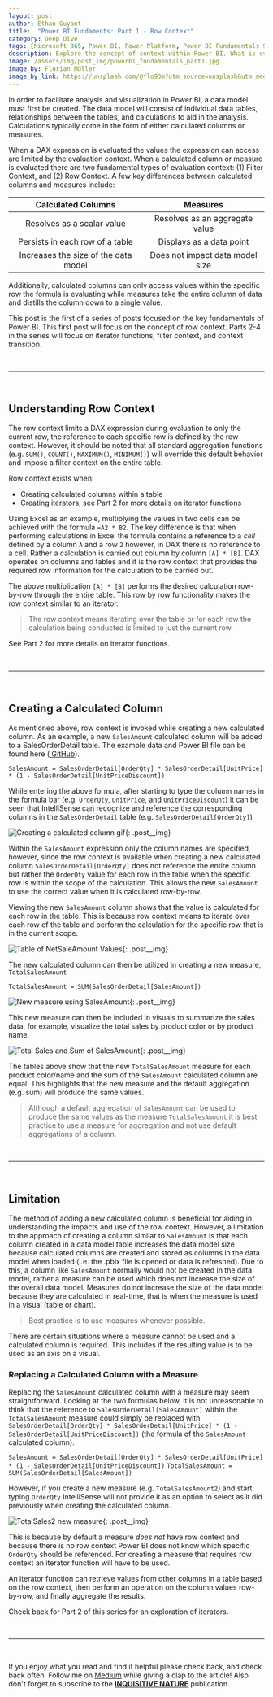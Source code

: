 ```yaml
---
layout: post
author: Ethan Guyant
title:  "Power BI Fundaments: Part 1 - Row Context"
category: Deep Dive
tags: [Microsoft 365, Power BI, Power Platform, Power BI Fundamentals Series]
description: Explore the concept of context within Power BI. What is evaluation context, row context, and filter context. This part one of a series will dive into Power BI's row context to better understand how and when it is invoked, and the implications of it.
image: /assets/img/post_img/powerbi_fundamentals_part1.jpg
image_by: Florian Müller
image_by_link: https://unsplash.com/@flo93m?utm_source=unsplash&utm_medium=referral&utm_content=creditCopyText
---
```

In order to facilitate analysis and visualization in Power BI, a data model must first be created. The data model will consist of individual data tables, relationships between the tables, and calculations to aid in the analysis. Calculations typically come in the form of either calculated columns or measures.

When a DAX expression is evaluated the values the expression can access are limited by the evaluation context. When a calculated column or measure is evaluated there are two fundamental types of evaluation context: (1) Filter Context, and (2) Row Context. A few key differences between calculated columns and measures include:

| Calculated Columns | Measures | 
| :----------------: | :------: |
| Resolves as a scalar value | Resolves as an aggregate value |
| Persists in each row of a table | Displays as a data point |
| Increases the size of the data model | Does not impact data model size |

Additionally, calculated columns can only access values within the specific row the formula is evaluating while measures take the entire column of data and distills the column down to a single value.

This post is the first of a series of posts focused on the key fundamentals of Power BI. This first post will focus on the concept of row context. Parts 2-4 in the series will focus on iterator functions, filter context, and context transition.

<br>

---

<br>

## Understanding Row Context
The row context limits a DAX expression during evaluation to only the current row, the reference to each specific row is defined by the row context. However, it should be noted that all standard aggregation functions (e.g. `SUM()`, `COUNT()`, `MAXIMUM()`, `MINIMUM()`) will override this default behavior and impose a filter context on the entire table.

Row context exists when:
* Creating calculated columns within a table
* Creating iterators, see Part 2 for more details on iterator functions

Using Excel as an example, multiplying the values in two cells can be achieved with the formula `=A2 * B2`. The key difference is that when performing calculations in Excel the formula contains a reference to a *cell* defined by a column `A` and a row `2` however, in DAX there is no reference to a cell. Rather a calculation is carried out column by column `[A] * [B]`. DAX operates on columns and tables and it is the row context that provides the required row information for the calculation to be carried out.

The above multiplication `[A] * [B]` performs the desired calculation row-by-row through the entire table. This row by row functionality makes the row context similar to an iterator. 

>The row context means iterating over the table or for each row the calculation being conducted is limited to just the current row.

See Part 2 for more details on iterator functions.

<br>

---

<br>

## Creating a Calculated Column
As mentioned above, row context is invoked while creating a new calculated column. As an example, a new `SalesAmount` calculated column will be added to a SalesOrderDetail table. The example data and Power BI file can be found here (<a class="social-list__link" href="https://github.com/EMGuyant/power-bi-key-fundamentals"><i class="fab fa-github"></i> GitHub</a>).

`SalesAmount = SalesOrderDetail[OrderQty] * SalesOrderDetail[UnitPrice] * (1 - SalesOrderDetail[UnitPriceDiscount])`

While entering the above formula, after starting to type the column names in the formula bar (e.g. `OrderQty`, `UnitPrice`, and `UnitPriceDiscount`) it can be seen that IntelliSense can recognize and reference the corresponding columns in the `SalesOrderDetail` table (e.g. `SalesOrderDetail[OrderQty]`) 

![Creating a calculated column gif](/assets/img/2022-09-30-power-bi-row-context/row_context_001.gif){: .post__img}

Within the `SalesAmount` expression only the column names are specified, however, since the row context is available when creating a new calculated column `SalesOrderDetail[OrderQty]` does not reference the entire column but rather the `OrderQty` value for each row in the table when the specific row is within the scope of the calculation. This allows the new `SalesAmount` to use the correct value when it is calculated row-by-row.

Viewing the new `SalesAmount` column shows that the value is calculated for each row in the table. This is because row context means to iterate over each row of the table and perform the calculation for the specific row that is in the current scope.

![Table of NetSaleAmount Values](/assets/img/2022-09-30-power-bi-row-context/calculated_column_salescolumn.png){: .post__img}

The new calculated column can then be utilized in creating a new measure, `TotalSalesAmount`

`TotalSalesAmount = SUM(SalesOrderDetail[SalesAmount])`

![New measure using SalesAmount](/assets/img/2022-09-30-power-bi-row-context/total_measures.gif){: .post__img}

This new measure can then be included in visuals to summarize the sales data, for example, visualize the total sales by product color or by product name.

![Total Sales and Sum of SalesAmount](/assets/img/2022-09-30-power-bi-row-context/total_sales_measure.png){: .post__img}

The tables above show that the new `TotalSalesAmount` measure for each product color/name and the sum of the `SalesAmount` calculated column are equal. This highlights that the new measure and the default aggregation (e.g. sum) will produce the same values.

>Although a default aggregation of `SalesAmount` can be used to produce the same values as the measure `TotalSalesAmount` it is best practice to use a measure for aggregation and not use default aggregations of a column.

<br>

---

<br>

## Limitation
The method of adding a new calculated column is beneficial for aiding in understanding the impacts and use of the row context. However, a limitation to the approach of creating a column similar to `SalesAmount` is that each column created in a data model table increases the data model size because calculated columns are created and stored as columns in the data model when loaded (i.e. the .pbix file is opened or data is refreshed). Due to this, a column like `SalesAmount` normally would not be created in the data model, rather a measure can be used which does not increase the size of the overall data model. Measures do not increase the size of the data model because they are calculated in real-time, that is when the measure is used in a visual (table or chart).

>Best practice is to use measures whenever possible.

There are certain situations where a measure cannot be used and a calculated column is required. This includes if the resulting value is to be used as an axis on a visual.

### Replacing a Calculated Column with a Measure
Replacing the `SalesAmount` calculated column with a measure may seem straightforward. Looking at the two formulas below, it is not unreasonable to think that the reference to `SalesOrderDetail[SalesAmount]` within the `TotalSalesAmount` measure could simply be replaced with `SalesOrderDetail[OrderQty] * SalesOrderDetail[UnitPrice] * (1 - SalesOrderDetail[UnitPriceDiscount])` (the formula of the `SalesAmount` calculated column).

`SalesAmount = SalesOrderDetail[OrderQty] * SalesOrderDetail[UnitPrice] * (1 - SalesOrderDetail[UnitPriceDiscount])`
`TotalSalesAmount = SUM(SalesOrderDetail[SalesAmount])`

However, if you create a new measure (e.g. `TotalSalesAmount2`) and start typing `OrderQty` IntelliSense will not provide it as an option to select as it did previously when creating the calculated column.

![TotalSales2 new measure](/assets/img/2022-09-30-power-bi-row-context/measure_totalsales2.gif){: .post__img}

This is because by default a measure *does not* have row context and because there is no row context Power BI does not know which specific `OrderQty` should be referenced. For creating a measure that requires row context an iterator function will have to be used.

An iterator function can retrieve values from other columns in a table based on the row context, then perform an operation on the column values row-by-row, and finally aggregate the results.

Check back for Part 2 of this series for an exploration of iterators.

<br>

---

<br>

If you enjoy what you read and find it helpful please check back, and check back often. Follow me on <a class="post__link" href="https://medium.com/@emguyant"><i class="fab fa-medium"></i> Medium</a> while giving a clap to the article! Also don't forget to subscribe to the <a class="post__link" href="https://medium.com/inquisitive-nature"><b>INQUISITIVE NATURE</b></a> publication.